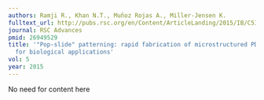 ```yaml
---
authors: Ramji R., Khan N.T., Muñoz Rojas A., Miller-Jensen K.
fulltext_url: http://pubs.rsc.org/en/Content/ArticleLanding/2015/IB/C5IB00094G#!divAbstract
journal: RSC Advances
pmid: 26949529
title: '"Pop-slide" patterning: rapid fabrication of microstructured PDMS gasket slides
  for biological applications'
vol: 5
year: 2015
---
```


No need for content here
